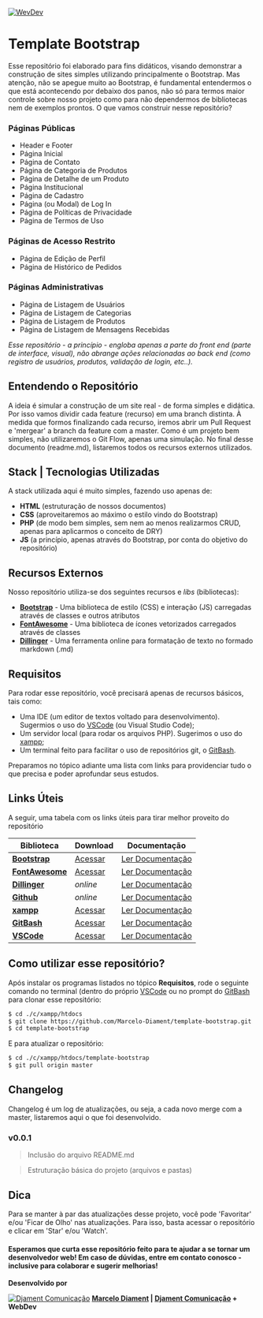 [![WevDev](https://djament.com.br/img/placeholder-logo-120x120.png)](https://github.com/Marcelo-Diament/template-bootstrap)
# Template Bootstrap

Esse repositório foi elaborado para fins didáticos, visando demonstrar a construção de sites simples utilizando principalmente o Bootstrap. Mas atenção, não se apegue muito ao Bootstrap, é fundamental entendermos o que está acontecendo por debaixo dos panos, não só para termos maior controle sobre nosso projeto como para não dependermos de bibliotecas nem de exemplos prontos. O que vamos construir nesse repositório?

 ### Páginas Públicas
  - Header e Footer
  - Página Inicial
  - Página de Contato
  - Página de Categoria de Produtos
  - Página de Detalhe de um Produto
  - Página Institucional
  - Página de Cadastro
  - Página (ou Modal) de Log In
  - Página de Políticas de Privacidade
  - Página de Termos de Uso

 ### Páginas de Acesso Restrito
  - Página de Edição de Perfil
  - Página de Histórico de Pedidos

### Páginas Administrativas
  - Página de Listagem de Usuários
  - Página de Listagem de Categorias
  - Página de Listagem de Produtos
  - Página de Listagem de Mensagens Recebidas

_Esse repositório - a princípio - engloba apenas a parte do front end (parte de interface, visual), não abrange ações relacionadas ao back end (como registro de usuários, produtos, validação de login, etc..)._


## Entendendo o Repositório
A ideia é simular a construção de um site real - de forma simples e didática. Por isso vamos dividir cada feature (recurso) em uma branch distinta. À medida que formos finalizando cada recurso, iremos abrir um Pull Request e 'mergear' a branch da feature com a master. Como é um projeto bem simples, não utilizaremos o Git Flow, apenas uma simulação. No final desse documento (readme.md), listaremos todos os recursos externos utilizados.


## Stack | Tecnologias Utilizadas
A stack utilizada aqui é muito simples, fazendo uso apenas de:

* **HTML** (estruturação de nossos documentos)
* **CSS** (aproveitaremos ao máximo o estilo vindo do Bootstrap)
* **PHP** (de modo bem simples, sem nem ao menos realizarmos CRUD, apenas para aplicarmos o conceito de DRY)
* **JS** (a princípio, apenas através do Bootstrap, por conta do objetivo do repositório)


## Recursos Externos
Nosso repositório utiliza-se dos seguintes recursos e *libs* (bibliotecas):

* **[Bootstrap]** - Uma biblioteca de estilo (CSS) e interação (JS) carregadas através de classes e outros atributos
* **[FontAwesome]** - Uma biblioteca de ícones vetorizados carregados através de classes
* **[Dillinger]** - Uma ferramenta online para formatação de texto no formado markdown (.md)


## Requisitos
Para rodar esse repositório, você precisará apenas de recursos básicos, tais como:

- Uma IDE (um editor de textos voltado para desenvolvimento). Sugermios o uso do [VSCode] (ou Visual Studio Code);
- Um servidor local (para rodar os arquivos PHP). Sugerimos o uso do [xampp];
- Um terminal feito para facilitar o uso de repositórios git, o [GitBash].

Preparamos no tópico adiante uma lista com links para providenciar tudo o que precisa e poder aprofundar seus estudos.


## Links Úteis
A seguir, uma tabela com os links úteis para tirar melhor proveito do repositório

| Biblioteca | Download | Documentação |
| ------ | ------ | ------ |
| **[Bootstrap]** | [Acessar][BootstrapDownload] | [Ler Documentação][BootstrapDocs] |
| **[FontAwesome]** | [Acessar][FontAwesomeDownload] | [Ler Documentação][FontAwesomeDocs] |
| **[Dillinger]** | _online_ | [Ler Documentação][DillingerDocs] |
| **[Github]** | _online_ | [Ler Documentação][GithubDocs] |
| **[xampp]** | [Acessar][XamppDownload] | [Ler Documentação][XamppDocs] |
| **[GitBash]** | [Acessar][GitBashDownload] | [Ler Documentação][GitBashDocs] |
| **[VSCode]** | [Acessar][VSCodeDownload] | [Ler Documentação][VSCodeDocs] |


## Como utilizar esse repositório?

Após instalar os programas listados no tópico **Requisitos**, rode o seguinte comando no terminal (dentro do próprio [VSCode] ou no prompt do [GitBash] para clonar esse repositório:

```sh
$ cd ./c/xampp/htdocs
$ git clone https://github.com/Marcelo-Diament/template-bootstrap.git
$ cd template-bootstrap
```

E para atualizar o repositório:

```sh
$ cd ./c/xampp/htdocs/template-bootstrap
$ git pull origin master
```


## Changelog
Changelog é um log de atualizações, ou seja, a cada novo merge com a master, listaremos aqui o que foi desenvolvido.

### v0.0.1
> Inclusão do arquivo README.md

> Estruturação básica do projeto (arquivos e pastas)


## Dica
Para se manter à par das atualizações desse projeto, você pode 'Favoritar' e/ou 'Ficar de Olho' nas atualizações. Para isso, basta acessar o repositório e clicar em 'Star' e/ou 'Watch'.


#### **Esperamos que curta esse repositório feito para te ajudar a se tornar um desenvolvedor web! Em caso de dúvidas, entre em contato conosco - inclusive para colaborar e sugerir melhorias!**


**Desenvolvido por**

[![Djament Comunicação](https://djament.com.br/favicons/apple-touch-icon-precomposed-120x120.png)](https://djament.com.br)
**[Marcelo Diament] | [Djament Comunicação] + WebDev**

[//]: # (A seguir, os links que constam nesse documento)

   [Djament Comunicação]: <https://djament.com.br>
   [Marcelo Diament]: <https://www.linkedin.com/in/marcelodiament/>
   [Bootstrap]: <https://getbootstrap.com/>
   [BootstrapDownload]: <https://getbootstrap.com/docs/4.4/getting-started/download/r>
   [BootstrapDocs]: <https://getbootstrap.com/docs/4.4/getting-started/introduction/>
   [FontAwesome]: <https://fontawesome.com/>
   [FontAwesomeDownload]: <https://fontawesome.com/download>
   [FontAwesomeDocs]: <https://fontawesome.com/how-to-use/on-the-web/referencing-icons/basic-use>
   [Dillinger]: <https://dillinger.io/>
   [DillingerDocs]: <https://www.markdownguide.org/>
   [Github]: <https://github.com/>
   [GithubDocs]: <https://github.blog/>
   [xampp]: <https://www.apachefriends.org/pt_br/index.html>
   [xamppDownload]: <https://www.apachefriends.org/download.html>
   [xamppDocs]: <https://www.apachefriends.org/faq_windows.html>
   [GitBash]: <https://gitforwindows.org/>
   [GitBashDownload]: <https://gitforwindows.org/>
   [GitBashDocs]: <https://github.com/git-for-windows/git/wiki/FAQ>
   [VSCode]: <https://code.visualstudio.com/>
   [VSCodeDownload]: <https://code.visualstudio.com/download>
   [VSCodeDocs]: <https://code.visualstudio.com/docs>
